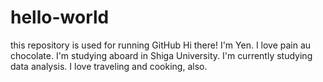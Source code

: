 # hello-world
this repository is used for running GitHub 
Hi there! I'm Yen. 
I love pain au chocolate. 
I'm studying aboard in Shiga University.
I'm currently studying data analysis.
I love traveling and cooking, also. 
